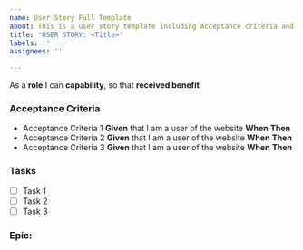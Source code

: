 ```yaml
---
name: User Story Full Template
about: This is a user story template including Acceptance criteria and tasks
title: 'USER STORY: <Title>'
labels: ''
assignees: ''

---
```


As a **role** I can **capability**, so that **received benefit**

### Acceptance Criteria

- Acceptance Criteria 1
**Given** that I am a user of the website
**When** 
**Then**
- Acceptance Criteria 2
**Given** that I am a user of the website
**When** 
**Then**
- Acceptance Criteria 3
**Given** that I am a user of the website
**When** 
**Then**

### Tasks

- [ ] Task 1
- [ ] Task 2
- [ ] Task 3

### Epic:
